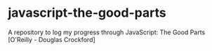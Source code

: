 # javascript-the-good-parts
A repository to log my progress through JavaScript: The Good Parts [O'Reilly - Douglas Crockford]
